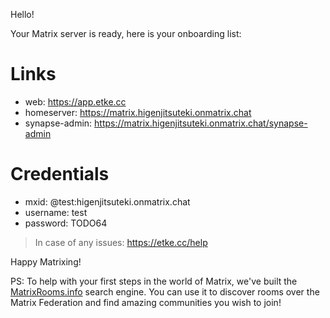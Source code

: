 Hello!

Your Matrix server is ready, here is your onboarding list:

# Links

* web: https://app.etke.cc
* homeserver: https://matrix.higenjitsuteki.onmatrix.chat
* synapse-admin: https://matrix.higenjitsuteki.onmatrix.chat/synapse-admin


# Credentials

* mxid: @test:higenjitsuteki.onmatrix.chat
* username: test
* password: TODO64


> In case of any issues: https://etke.cc/help

Happy Matrixing!

PS: To help with your first steps in the world of Matrix, we've built the [MatrixRooms.info](https://matrixrooms.info) search engine. You can use it to discover rooms over the Matrix Federation and find amazing communities you wish to join!

